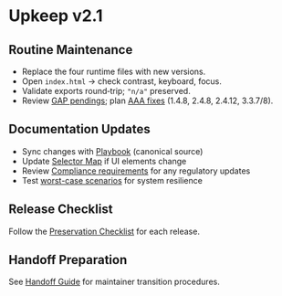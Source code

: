 # Upkeep v2.1

## Routine Maintenance
- Replace the four runtime files with new versions.  
- Open `index.html` → check contrast, keyboard, focus.  
- Validate exports round‑trip; `"n/a"` preserved.  
- Review [GAP pendings](./GAP_REPORT_v2.1.md); plan [AAA fixes](https://www.w3.org/TR/WCAG22/) (1.4.8, 2.4.8, 2.4.12, 3.3.7/8).

## Documentation Updates
- Sync changes with [Playbook](./Playbook_v2.1.md) (canonical source)
- Update [Selector Map](./Selector_Map_v2.1.md) if UI elements change
- Review [Compliance requirements](./COMPLIANCE_APPENDIX.md) for any regulatory updates
- Test [worst-case scenarios](./Worst_Case_Scenarios.md) for system resilience

## Release Checklist
Follow the [Preservation Checklist](./PRESERVATION_CHECKLIST.md) for each release.

## Handoff Preparation
See [Handoff Guide](./HANDOFF_GUIDE.md) for maintainer transition procedures.
